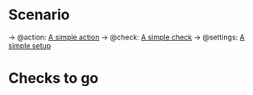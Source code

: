 # Scenario
-> @action: [A simple action](#actions-simple-action)
-> @check: [A simple check](#checks-simple-check)
-> @settings: [A simple setup](#settings-simple-setup)
# Checks to go
